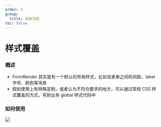 ```yaml
---
order: 3
group:
  title: 高级功能
toc: false
---
```


# 样式覆盖

### 概述

- FormRender 其实是有一个默认的布局样式，比如说表单之间的间距，label 字号、颜色等场景
- 假如使用上有特殊定制，或者认为不符合要求的地方，可以通过常规 CSS 样式覆盖的方式，写到业务 global 样式代码中

### 如何使用

![](https://img.alicdn.com/tfs/TB1NEHdKpzqK1RjSZFoXXbfcXXa-2782-1488.png)
